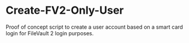 # Create-FV2-Only-User
Proof of concept script to create a user account based on a smart card login for FileVault 2 login purposes.
